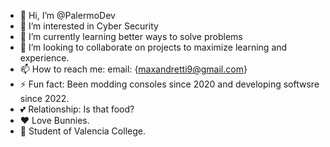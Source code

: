 - 👋 Hi, I’m @PalermoDev
- 👀 I’m interested in Cyber Security
- 🌱 I’m currently learning better ways to solve problems
- 💞️ I’m looking to collaborate on projects to maximize learning and experience.
- 📫 How to reach me: email: {maxandretti9@gmail.com}
- ⚡ Fun fact: Been modding consoles since 2020 and developing softwsre since 2022.
- 💕 Relationship: Is that food?
- ❤️ Love Bunnies.
- 📖 Student of Valencia College.
<!---
PalermoDev/PalermoDev is a ✨ special  repository because its `README.md` (this file) appears on your GitHub profile.
You can click the Preview link to take a look at your changes.
--->

